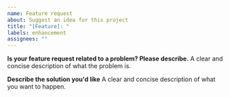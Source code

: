 ```yaml
---
name: Feature request
about: Suggest an idea for this project
title: "[Feature]: "
labels: enhancement
assignees: ""
---
```


**Is your feature request related to a problem? Please describe.**
A clear and concise description of what the problem is.

**Describe the solution you'd like**
A clear and concise description of what you want to happen.
